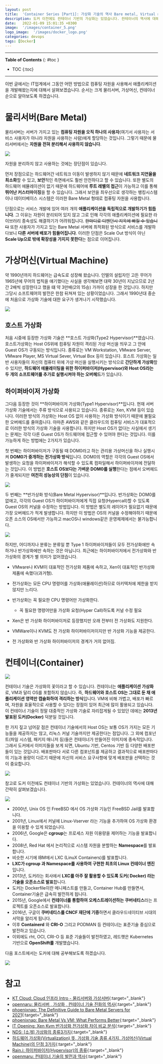 ```yaml
---
layout: post
title:  'Container Series [Part1]: 가상화 기술의 역사 Bare metal, Virtual machine, Container'
description: 도커 이전에도 컨테이너 기반의 가상화는 있었습니다. 컨테이너의 역사에 대해 간략히 살펴보겠습니다.
date:   2022-01-09 15:01:35 +0300
image:  '/images/container_5.png'
logo_image:  '/images/docker_logo.png'
categories: devops
tags: [Docker]
---
```

---

**Table of Contents**
{: #toc }
*  TOC
{:toc}

---
이번 글에서는 IT업계에서 그동안 어떤 방법으로 컴퓨팅 자원을 사용해서 애플리케이션을 개발해왔는지에 대해서 살펴보겠습니다. 순서는 크게 물리서버, 가상머신, 컨테이너 순으로 알아보도록 하겠습니다.  

# 물리서버(Bare Metal)
물리서버는 서버가 가지고 있는 **컴퓨팅 자원을 오직 하나의 사용자**(여기서 사용자는 서비스 사용자가 아니라 자원을 사용하는 사람)에게 할당하는 것입니다. 그렇기 때문에 물리서버에서는 **자원을 전혀 분리해서 사용하지 않습니다**.  

![](/images/container_1.png)

자원을 분리하지 않고 사용하는 것에는 장단점이 있습니다.  

먼저 장점으로는 하드웨어간 네트워크 이동이 발생하지 않기 때문에 **네트워크 지연율을 최소화**할 수 있고, **보안**적인 측면에서도 훨씬 안전하다고 할 수 있습니다. 또한 별도의 하드웨어 에뮬레이션이 없기 때문에 하드웨어에 **루트 레벨의 접근**이 가능하고 이를 통해 **뛰어난 커스터마이징**을 할 수 있습니다. 그래서 보안을 최우선으로 생각하는 뱅킹시스템이나 데이터베이스 시스템은 이러한 Bare Metal 형태로 컴퓨팅 자원을 사용합니다.  

단점으로는 서비스 개발에 있어 여러 개의 **애플리케이션을 독립적으로 개발하기가 힘듭니다**. 그 이유는 자원이 분리되어 있지 않고 그로 인해 각각의 애플리케이션에 필요한 라이브러리 종속성도 해결하기가 어려워집니다. ~~한마디로 디펜던시 지옥에 빠질 수 있습니다~~ 또한 사용자가 가지고 있는 Bare Metal 서버에 최적화된 방식으로 서비스를 개발하다보니 **다른 서버에 배포가 힘들어집니다**. 이러한 단점은 Scale Out 방식이 아닌 **Scale Up으로 밖에 확장성을 가지지 못한다**는 점으로 이어집니다. 

# 가상머신(Virtual Machine)
약 1990년까지 하드웨어는 급속도로 성장해 왔습니다. 인텔의 설립자인 고든 무어가 1965년에 무어의 법칙을 얘기했다는 사실을 생각해보면 대략 30년이 지났으므로 2년간 2배씩 성장한다고 했을 떄 약 3만배(2의 15승) 가까이 성장을 한 것입니다. 하지만 그당시 소프트웨어의 발전은 한참 뒤쳐져 있는 상황이었습니다. 그래서 1990년대 중순에 처음으로 가상화 기술에 대한 요구가 생겨나기 시작했습니다.  

![](/images/container_2.png)  

## 호스트 가상화  

처음 시중에 등장한 가상화 기술은 **호스트 가상화(Type2 Hypervisor)**였습니다. 호스트가상화는 Host OS위에 컴퓨팅 자원이 격리된 가상 머신을 띄우고 그 안에 Guest OS가 구동되는 방식입니다. 종류로는 VM Workstation, VMware Server, VMware Player, MS Virtual Sever, Virtual Box 등이 있습니다. 호스트 가상화는 일반 사용자들이 자신의 컴퓨터 위에 가상 머신을 실행시키는 방식으로 **간단하게 가상화**할 수 있지만, **하드웨어 에뮬레이팅을 위한 하이퍼바이저(Hypervisor)와 Host OS라는 두 개의 소프트웨어를 추가로 실행시켜야 하는 오버헤드**가 있습니다.  

## 하이퍼바이저 가상화
그다음 등장한 것이 **하이퍼바이저 가상화(Type1 Hypervisor)**입니다. 현재 서버 가상화 기술에서는 주류 방식으로 사용되고 있습니다. 종류로는 Xen, KVM 등이 있습니다. 이러한 방식의 가상화는 Host OS 없이 사용하는 가상화 방식이기 때문에 불필요한 오버헤드를 줄여줍니다. 아마존 AWS와 같은 클라우드의 컴퓨팅 서비스가 대표적으로 이러한 방식의 가상화 기술을 사용합니다. 하지만 Host OS가 없다는 사실에서 생기는 문제는 각각 다른 Guest OS가 하드웨어에 접근할 수 있어야 한다는 것입니다. 이를 가능하게 하는 방법에는 2가지가 있습니다.  

첫 번째는 하이퍼바이저가 구동될 때 DOM0라고 하는 관리용 가상머신을 하나 실행시켜 **DOM0가 중개하는 전가상화 방식**입니다. DOM0의 역할은 각각의 Guest OS에서 발생하는 요청을 하이퍼바이저가 해석할 수 있도록 컴파일해서 하이퍼바이저에 전달하는 것입니다. 이 방법은 **호스트 OS보다는 가벼운 DOM0를 실행**한다는 점에서 오버헤드가 줄게되지만 **여전히 성능상의 단점**이 있습니다.  

![](/images/container_3.png)  

두 번째는 **반가상화 방식(Bare Metal Hypervisor)**입니다. 반가상화는 DOM0를 없애고, 각각의 Guest OS가 하이퍼바이저에게 직접 요청(Hypercall)할 수 있도록 Guest OS의 커널을 수정하는 방법입니다. 이 방법은 별도의 레이어가 필요없기 때문에 가장 오버헤드가 적게 발생합니다. 하지만 이 방법은 OS의 커널을 수정해야하기 때문에 오픈 소스의 OS에서만 가능하고 macOS나 windows같은 운영체제에서는 불가능합니다.  

![](/images/container_4.png)  

하지만, 어디까지나 분류는 분류일 뿐 Type 1 하이퍼바이저들이 모두 전가상화에만 속하거나 반가상화에만 속하는 것은 아닙니다. 
최근에는 하이퍼바이저에서 전가상화와 반가상화의 경계가 별 의미가 없어졌습니다.  

- VMware나 KVM이 대표적인 전가상화 제품에 속하고, Xen이 대표적인 반가상화 제품에 속했다(과거형).
- 전가상화는 모든 CPU 명령어를 가상화(애뮬레이션)하므로 아키텍처에 제한을 받지 않지만 느리다.
- 반가상화는 꼭 필요한 CPU 명령어만 가상화한다. 
    - 꼭 필요한 명령어만을 가상화 요청(Hyper Call)하도록 커널 수정 필요

- Xen은 반 가상화 하이퍼바이저로 등장했지만 오래 전부터 전 가상화도 지원한다.
- VMWare이나 KVM도 전 가상화 하이퍼바이저이지만 반 가상화 기능을 제공한다. 
- 전 가상화와 반 가상화 하이퍼바이저의 경계가 거의 없어짐.

# 컨테이너(Container)

![](/images/container_10.png)

컨테이너 기술은 가상화의 꽃이라고 할 수 있습니다. 컨테이너는 **애플리케이션 가상화**로, VM과 달리 OS를 포함하지 않습니다. 즉, **하드웨어와 호스트 OS는 그대로 둔 채 애플리케이션 영역만 캡슐화하여 격리하는 방식**입니다. VM에 비해 가볍고, 배포가 빠르며, 자원을 효율적으로 사용할 수 있다는 장점이 있어 최근에 많이 활용되고 있습니다. 이 컨테이너 기술이 정말 대중적인 가상화 기술로 자리잡게될 수 있었던 데에는 **2013년 발표된 도커(Docker)** 덕분일 것입니다.  

한 가지 짚고 넘어갈 점은 컨테이너 기술에서의 Host OS는 보통 OS가 가지는 모든 기능들을 제공하지는 않고, 리눅스 커널 기술까지만 제공한다는 점입니다. 그 외에 컴포넌트(파일 시스템, 패키지 매니저 등)들은 컨테이너가 만들어진 이미지에 종속적입니다. 그래서 도커에서 이미지들을 보게 되면, Ubuntu 기반, Centos 기반 등 다양한 배포판들이 있는 것입니다. 배포판마다 서로 다른 컴포넌트를 제공하고 결과적으로 배포판마다의 기능과 용량이 다르기 때문에 자신의 서비스 요구사항에 맞게 배포판을 선택하는 것이 중요합니다.  

![](/images/container_linux.png)







참고로 도커 이전에도 컨테이너 기반의 가상화는 있었습니다. 컨테이너의 역사에 대해 간략히 살펴보겠습니다.  

![](/images/container_6.png)  

- 2000년, Unix OS 인 FreeBSD 에서 OS 가상화 기능인 FreeBSD Jail를 발표합니다.
- 2001년, Linux에서 커널에 Linux-Vserver 라는 기능을 추가하여 OS 가상화 환경을 이용할 수 있게 되었습니다.  
- 2006년, Google은 **cgroup**는 프로세스 자원 이용량을 제어하는 기능을 발표합니다.
- 2008년, Red Hat 에서 논리적으로 시스템 자원을 분할하는 **Namespace**를 발표합니다.
- 비슷한 시기에 IBM에서 LXC (LinuX Containers)를 발표합니다.
- **LXC가 cgroup 과 Namespace를 사용하여 구현한 최초의 Linux 컨테이너 엔진**입니다.
- 2013년, 도커라는 회사에서 **LXC를 아주 잘 활용할 수 있도록 도커( Docker) 라는 기술을 오픈소스로 발표**합니다.
- 도커는 Dockerfile이란 메니페스트를 만들고, Container Hub를 만들면서, Container기술은 급속히 발전하게 됩니다.
- 2015년, Google에서 **컨테이너를 통합하여 오케스트레이션하는 쿠버네티스**라는 프로젝트를 오픈소스로 발표합니다.
- 2016년, 구글이 **쿠버네티스를 CNCF 재단에 기증**하면서 클라우드네이티브 시대의 서막을 알리게 됩니다.
- 이후 **Containerd** 와 **CRI-O** 그리고 PODMAN 등 컨테이너는 표준기술 중심으로 발전하고 있습니다.
- 이외에도 rht, OCI, CRI-O 등 표준 기술들이 발전하였고, 레드햇은 Kubernetes 기반으로 **OpenShift를** 개발했습니다.  

다음 포스트에서는 도커에 대해 공부해보도록 하겠습니다.  

![](/images/docker_desktop.png)

# 참고

- [KT Cloud: Cloud 인프라 Intro - 물리서버와 가상서버](https://tech.ktcloud.com/62){:target="_blank"}
- [opennaru: 물리서버 , 가상화 , 컨테이너 기술 진화의 역사](http://www.opennaru.com/cloud/physical-server-virtualization-container/){:target="_blank"}
- [phoenixnap: The Definitive Guide to Bare Metal Servers for 2021](https://phoenixnap.com/blog/what-is-bare-metal-server){:target="_blank"}
- [phoenixnap: Bare Metal Vs VM: What Performs Better](https://phoenixnap.com/blog/bare-metal-vs-vm){:target="_blank"}
- [IT Opening: Xen Kvm 반가상화 전가상화 차이 비교 분석](https://www.itopening.com/4396/){:target="_blank"}
- [NDS: [소개] 가상화의 종류3가지](https://tech.cloud.nongshim.co.kr/2018/09/18/가상화의-종류3가지/){:target="_blank"}
- [하드웨어 가상화(Virtualization) 뜻, 가상화 기술 종류 4가지, 가상머신(Virtual Machine)의 단점 3가지](https://eunjinii.tistory.com/10){:target="_blank"}
- [Rain.i: 하이퍼바이저(Hypervisor)의 종류](http://cloudrain21.com/hypervisor-types){:target="_blank"}
- [openmaru: 컨테이너 기술의 발전과 역사](https://www.openmaru.io/컨테이너-기술의-역사와-발전/){:target="_blank"}